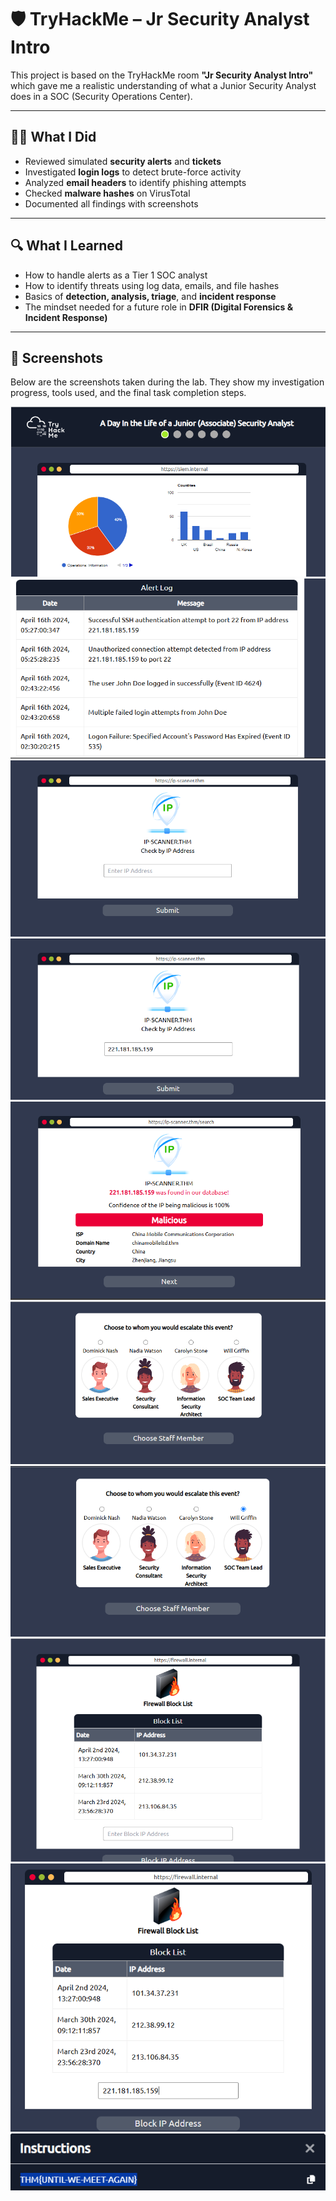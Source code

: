 # 🛡️ TryHackMe – Jr Security Analyst Intro

This project is based on the TryHackMe room **"Jr Security Analyst Intro"** which gave me a realistic understanding of what a Junior Security Analyst does in a SOC (Security Operations Center).

---

## 👨‍💻 What I Did

- Reviewed simulated **security alerts** and **tickets**  
- Investigated **login logs** to detect brute-force activity  
- Analyzed **email headers** to identify phishing attempts  
- Checked **malware hashes** on VirusTotal  
- Documented all findings with screenshots

---

## 🔍 What I Learned

- How to handle alerts as a Tier 1 SOC analyst  
- How to identify threats using log data, emails, and file hashes  
- Basics of **detection, analysis, triage**, and **incident response**  
- The mindset needed for a future role in **DFIR (Digital Forensics & Incident Response)**

---

## 📸 Screenshots

Below are the screenshots taken during the lab. They show my investigation progress, tools used, and the final task completion steps.

![Screenshot](Screenshot%202025-06-30%20095750.png)  
![Screenshot](Screenshot%202025-06-30%20095812.png)  
![Screenshot](Screenshot%202025-06-30%20095919.png)  
![Screenshot](Screenshot%202025-06-30%20095934.png)  
![Screenshot](Screenshot%202025-06-30%20100108.png)  
![Screenshot](Screenshot%202025-06-30%20100132.png)  
![Screenshot](Screenshot%202025-06-30%20100141.png)  
![Screenshot](Screenshot%202025-06-30%20100244.png)  
![Screenshot](Screenshot%202025-06-30%20100333.png)  
![Screenshot](Screenshot%202025-06-30%20100513.png)
